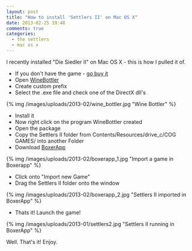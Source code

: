 ```yaml
---
layout: post
title: "How to install 'Settlers II' on Mac OS X"
date: 2013-02-25 19:48
comments: true
categories: 
  - the settlers
  - mac os x
---
```


I recently installed "Die Siedler II" on Mac OS X - this is how I pulled
it of.

* If you don't have the game - [go buy it][1]
* Open [WineBottler][2]
* Create custom prefix
* Select the .exe file and check one of the DirectX dll's

{% img /images/uploads/2013-02/wine_bottler.jpg "Wine Bottler" %}

* Install it
* Now right click on the program WineBottler created
* Open the package
* Copy the Settlers II folder from Contents/Resources/drive_c/COG
GAMES/ into another Folder
* Download [BoxerApp][3]

{% img /images/uploads/2013-02/boxerapp_1.jpg "Import a game in Boxerapp" %}

* Click onto "Import new Game"
* Drag the Settlers II folder onto the window

{% img /images/uploads/2013-02/boxerapp_2.jpg "Settlers II imported in BoxerApp" %}

* Thats it! Launch the game!

{% img /images/uploads/2013-01/settlers2.jpg "Settlers II running in BoxerApp" %}

Well. That's it! Enjoy.

[1]: http://www.gog.com/gamecard/the_settlers_2_gold_edition
[2]: http://winebottler.kronenberg.org/
[3]: http://boxerapp.com/
